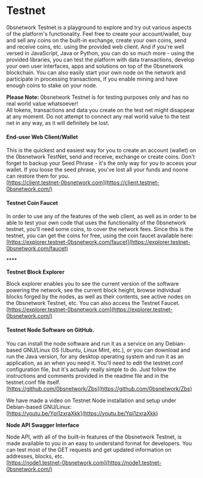 # Testnet

0bsnetwork Testnet is a playground to explore and try out various aspects of the platform's functionality. Feel free to create your account/wallet, buy and sell any coins on the built-in exchange, create your own coins, send and receive coins, etc. using the provided web client. And if you're well versed in JavaScript, Java or Python, you can do so much more - using the provided libraries, you can test the platform with data transactions, develop your own user interfaces, apps and solutions on top of the 0bsnetwork blockchain. You can also easily start your own node on the network and participate in processing transactions, if you enable mining and have enough coins to stake on your node.   


**Please Note:** 0bsnetwork Testnet is for testing purposes only and has no real world value whatsoever!   
All tokens, transactions and data you create on the test net might disappear at any moment. Do not attempt to connect any real world value to the test net in any way, as it will definitely be lost.

#### 

#### End-user Web Client/Wallet

This is the quickest and easiest way for you to create an account \(wallet\) on the 0bsnetwork TestNet, send and receive, exchange or create coins. Don't forget to backup your Seed Phrase - it's the only way for you to access your wallet. If you loose the seed phrase, you've lost all your funds and noone can restore them for you.  
[https://client.testnet-0bsnetwork.com](https://client.testnet-0bsnetwork.com/) 

#### 

#### Testnet Coin Faucet

In order to use any of the features of the web client, as well as in order to be able to test your own code that uses the functionality of the 0bsnetwork testnet, you'll need some coins, to cover the network fees. Since this is the testnet, you can get the coins for free, using the coin faucet available here:  
[https://explorer.testnet-0bsnetwork.com/faucet](https://explorer.testnet-0bsnetwork.com/faucet)

\*\*\*\*

**Testnet Block Explorer**

Block explorer enables you to see the current version of the software powering the network, see the current block height, browse individual blocks forged by the nodes, as well as their contents, see active nodes on the 0bsnetwork Testnet, etc. You can also access the Testnet Faucet.  
[https://explorer.testnet-0bsnetwork.com](https://explorer.testnet-0bsnetwork.com/)

#### 

#### Testnet Node Software on GitHub. 

You can install the node software and run it as a service on any Debian-based GNU/Linux OS \(Ubuntu, Linux Mint, etc.\), or you can download and run the Java version, for any desktop operating system and run it as an application, as an when you need it. You'll need to edit the testnet.conf configuration file, but it's actually really simple to do. Just follow the instructions and comments provided in the readme file and in the testnet.conf file itself.  
[https://github.com/0bsnetwork/Zbs](https://github.com/0bsnetwork/Zbs)

We have made a video on Testnet Node installation and setup under Debian-based GNU/Linux:  
[https://youtu.be/Ypi1zxraXkk](https://youtu.be/Ypi1zxraXkk)



**Node API Swagger Interface** 

Node API, with all of the built-in features of the 0bsnetwork Testnet, is made available to you in an easy to understand format for developers. You can test most of the GET requests and get updated information on addresses, blocks, etc.  
[https://node1.testnet-0bsnetwork.com](https://node1.testnet-0bsnetwork.com/)  
  


